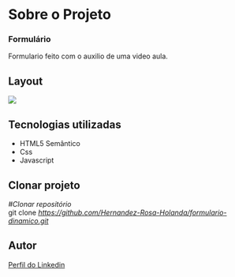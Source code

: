 <div>
  <h1>Sobre o Projeto</h1>

  <h3>Formulário</h3> 
  <p>
    Formulario feito com o auxilio de uma video aula.
  </p>
<h2>Layout</h2>
  <p>
    <img src="https://user-images.githubusercontent.com/82759865/139351244-33a77611-fbaf-4a04-bafe-f205951a36e6.gif">
  </p>

<h2>Tecnologias utilizadas</h2>

<ul>
  <li>HTML5 Semântico
  <li>Css
  <li>Javascript
</ul>

<h2>Clonar projeto</h2>

<i>#Clonar repositório</i></br>
  git clone <i>https://github.com/Hernandez-Rosa-Holanda/formulario-dinamico.git</i>

<h2>Autor</h2> 
<p>
<a href="https://www.linkedin.com/in/hernandez-rosa-de-holanda/">Perfil do Linkedin</a>
</p>
</div> 
